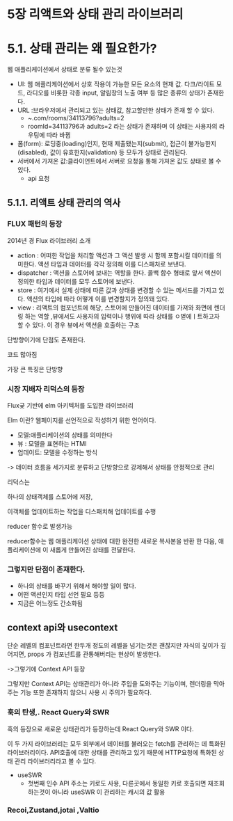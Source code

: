 # 5장 리액트와 상태 관리 라이브러리

# 5.1. 상태 관리는 왜 필요한가?

웹 애플리케이션에서 상태로 분류 될수 있는것

- UI: 웹 애플리케이션에서 상호 작용이 가능한 모든 요소의 현재 값. 다크/라이트 모드, 라디오를 비롯한 각종 input, 알림창의 노출 여부 등 많은 종류의 상태가 존재한다.
- URL :브라우저에서 관리되고 있는 상태값, 참고할만한 상태가 존재 할 수 있다.
  - ~.com/rooms/34113796?adults=2
  - roomId=34113796과 adults=2 라는 상태가 존재하며 이 상태는 사용자의 라우팅에 따라 바뀜
- 폼(form): 로딩중(loading)인지, 현재 제출됐는지(submit), 접근이 불가능한지(disabled), 값이 유효한지(validation) 등 모두가 상태로 관리된다.
- 서버에서 가져온 값:클라이언트에서 서버로 요청을 통해 가져온 값도 상태로 볼 수 있다.
  - api 요청

## 5.1.1. 리액트 상태 관리의 역사

### FLUX 패턴의 등장

2014년 경 Flux 라이브러리 소개

- action : 어떠한 작업을 처리할 액션과 그 액션 발생 시 함께 포함시킬 데이터를 의미한다. 액션 타입과 데이터를 각각 정의해 이를 디스패처로 보낸다.
- dispatcher : 액션을 스토어에 보내는 역할을 한다. 콜백 함수 형태로 앞서 액션이 정의한 타입과 데이터를 모두 스토어에 보낸다.
- store : 여기에서 실제 상태에 따른 값과 상태를 변경할 수 있는 메서드를 가지고 있다. 액션의 타입에 따라 어떻게 이를 변경할지가 정의돼 있다.
- view : 리액트의 컴포넌트에 해당, 스토어에 만들어진 데이터를 가져와 화면에 렌더링 하는 역할 ,뷰에서도 사용자의 입력이나 행위에 따라 상태를 ㅇ벋에ㅣ트하고자 할 수 있다. 이 경우 뷰에서 액션을 호출하는 구조

단방향이기에 단점도 존재한다.

코드 많아짐

가장 큰 특징은 단방향

### 시장 지배자 리덕스의 등장

Flux궂 기반에 elm 아키텍처를 도입한 라이브러리

Elm 이란?
웹페이지를 선언적으로 작성하기 위한 언어이다.

- 모델:애플리케이션의 상태를 의미한다
- 뷰 : 모델을 표현하는 HTMl
- 업데이트: 모델을 수정하는 방식

-> 데이터 흐름을 세가지로 분류하고 단방향으로 강제해서 상태를 안정적으로 관리

리덕스는

하나의 상태객체를 스토어에 저장,

이객체를 업데이트하는 작업을 디스패치해 업데이트를 수행

reducer 함수로 발생가능

reducer함수는 웹 애플리케이션 상태에 대한 완전한 새로운 복사본을 반환 한 다음, 애플리케이션에 이 새롭게 만들어진 상태를 전달한다.

### 그렇지만 단점이 존재한다.

- 하나의 상태를 바꾸기 위해서 해야할 일이 많다.
- 어떤 액션인지 타입 선언 필요 등등
- 지금은 어느정도 간소화됨

## context api와 usecontext

단순 레벨의 컴포넌트라면 한두개 정도의 레벨을 넘기는것은 괜찮지만 자식의 깊이가 깊어지면, props 가 컴포넌트를 관통해버리는 현상이 발생한다.

->그렇기에 Context API 등장

그렇지만 Context API는 상태관리가 아니라 주입을 도와주는 기능이며, 렌더링을 막아주는 기능 또한 존재하지 않으니 사용 시 주의가 필요하다.

### 훅의 탄생,. React Query와 SWR

훅의 등장으로 새로운 상태관리가 등장하는데 React Query와 SWR 이다.

이 두 가지 라이브러리는 모두 외부에서 데이터를 불러오는 fetch를 관리하는 데 특화된 라이브러리이다.
API호출에 대한 상태를 관리하고 있기 때문에 HTTP요청에 특화된 상태 관리 라이브러리라고 볼 수 있다.

- useSWR
  - 첫번째 인수 API 주소는 키로도 사용, 다른곳에서 동일한 키로 호출되면 재조회하는것이 아니라 useSWR 이 관리하는 캐시의 값 활용

### Recoi,Zustand,jotai ,Valtio
